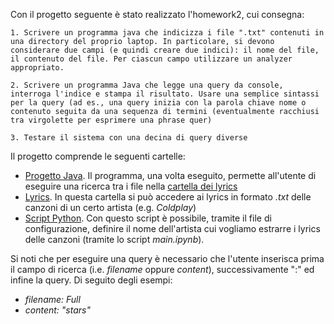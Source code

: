 Con il progetto seguente è stato realizzato l'homework2, cui consegna: 

`1. Scrivere un programma java che indicizza i file ".txt" contenuti in una directory del proprio laptop. In particolare, si devono considerare due campi (e quindi creare due indici): il nome del file, il contenuto del file. Per ciascun campo utilizzare un analyzer appropriato.`

`2. Scrivere un programma Java che legge una query da console, interroga l'indice e stampa il risultato. Usare una semplice sintassi per la query (ad es., una query inizia con la parola chiave nome o contenuto seguita da una sequenza di termini (eventualmente racchiusi tra virgolette per esprimere una phrase quer)`

`3. Testare il sistema con una decina di query diverse`

Il progetto comprende le seguenti cartelle:
- [Progetto Java](./LyriRet/). Il programma, una volta eseguito, permette all'utente di eseguire una ricerca tra i file nella [cartella dei lyrics](./lyrics/)
- [Lyrics](./lyrics/). In questa cartella si può accedere ai lyrics in formato *.txt* delle canzoni di un certo artista (e.g. *Coldplay*)
- [Script Python](). Con questo script è possibile, tramite il file di configurazione, definire il nome dell'artista cui vogliamo estrarre i lyrics delle canzoni (tramite lo script *main.ipynb*).

Si noti che per eseguire una query è necessario che l'utente inserisca prima il campo di ricerca (i.e. *filename* oppure *content*), successivamente ":" ed infine la query.
Di seguito degli esempi: 
- *filename: Full*
- *content: "stars"*
